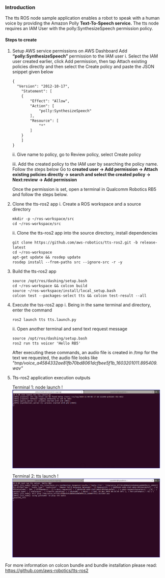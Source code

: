 ### Introduction

The tts ROS node sample application enables a robot to speak with a human voice by providing the Amazon Polly **Text-To-Speech service.**
The tts node requires an IAM User with the polly:SynthesizeSpeech permission policy.

#### Steps to create

1.	Setup AWS service permissions on AWS Dashboard
Add **“polly:SynthesizeSpeech”** permission to the IAM user
	i.  Select the IAM user created earlier, click Add permission, then tap Attach existing policies directly and then select the Create policy and paste the JSON snippet given below 

	```
	{
	  "Version": "2012-10-17",
	    "Statement": [
		{
		    "Effect": "Allow",
		    "Action": [
		        "polly:SynthesizeSpeech"
		    ],
		    "Resource": [
		        "*"
		    ]
		}
	    ]
	}
	```
      ii. Give name to policy, go to Review policy, select Create policy
      
      iii. Add the created policy to the IAM user by searching the policy name. Follow the steps below Go to **created user -> Add permission -> Attach existing policies directly -> search and select the created policy -> Next:review -> Add permission**
      
    Once the permission is set, open a terminal in Qualcomm Robotics RB5 and follow the steps below.

2.	Clone the tts-ros2 app
	i.  Create a ROS workspace and a source directory

	```
	mkdir -p ~/ros-workspace/src 
	cd ~/ros-workspace/src
	```

	ii. Clone the tts-ros2 app into the source directory, install dependencies

	```
	git clone https://github.com/aws-robotics/tts-ros2.git -b release-latest
	cd ~/ros-workspace 
	apt-get update && rosdep update
	rosdep install --from-paths src --ignore-src -r -y
	```

3.	Build the tts-ros2 app
	```
	source /opt/ros/dashing/setup.bash
	cd ~/ros-workspace && colcon build
	source ~/ros-workspace/install/local_setup.bash
	colcon test --packages-select tts && colcon test-result --all
	```

4.	Execute the tss-ros2 app
	i. Being in the same terminal and directory, enter the command 
	```
    ros2 launch tts tts.launch.py 
    ```
	ii. Open another terminal and send text request message 
	```
	source /opt/ros/dashing/setup.bash
	ros2 run tts voicer 'Hello RB5'
	```
	After executing these commands, an audio file is created in /tmp for the text we requested, the audio file looks like _"tmp/voice_a4584332ae81fb70bd8061dcfbee5f1b_1603201011.895409.wav"_

5.  Tts-ros2 application execution outputs
	
	Terminal 1: node launch 
	!![image text](image/TTS_Screenshot_1.PNG)

	Terminal 2: tts launch 
	!![image text one](image/TTS_Screenshot_2.png)

For more information on colcon bundle and bundle installation please read:
https://github.com/aws-robotics/tts-ros2



